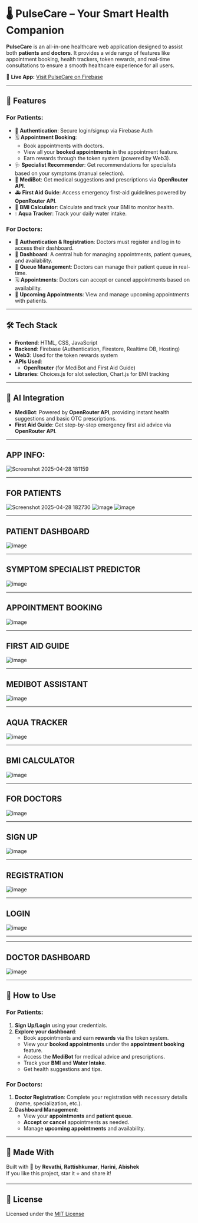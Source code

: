 # 🌡️ PulseCare – Your Smart Health Companion

**PulseCare** is an all-in-one healthcare web application designed to assist both **patients** and **doctors**. It provides a wide range of features like appointment booking, health trackers, token rewards, and real-time consultations to ensure a smooth healthcare experience for all users.

🔗 **Live App:** [Visit PulseCare on Firebase](https://medisphere-d2f5c.web.app/)  


---

## 🚀 Features

### **For Patients:**

- 🔐 **Authentication**: Secure login/signup via Firebase Auth
- 🗓️ **Appointment Booking**: 
  - Book appointments with doctors.
  - View all your **booked appointments** in the appointment feature.
  - Earn rewards through the token system (powered by Web3).
- 🩺 **Specialist Recommender**: Get recommendations for specialists based on your symptoms (manual selection).
- 🤖 **MediBot**: Get medical suggestions and prescriptions via **OpenRouter API**.
- 🚑 **First Aid Guide**: Access emergency first-aid guidelines powered by **OpenRouter API**.
- 🧮 **BMI Calculator**: Calculate and track your BMI to monitor health.
- 💧 **Aqua Tracker**: Track your daily water intake.

### **For Doctors:**

- 🔐 **Authentication & Registration**: Doctors must register and log in to access their dashboard.
- 📅 **Dashboard**: A central hub for managing appointments, patient queues, and availability.
- 🔄 **Queue Management**: Doctors can manage their patient queue in real-time.
- 🗓️ **Appointments**: Doctors can accept or cancel appointments based on availability.
- 📅 **Upcoming Appointments**: View and manage upcoming appointments with patients.

---

## 🛠️ Tech Stack

- **Frontend**: HTML, CSS, JavaScript
- **Backend**: Firebase (Authentication, Firestore, Realtime DB, Hosting)
- **Web3**: Used for the token rewards system
- **APIs Used**: 
  - **OpenRouter** (for MediBot and First Aid Guide)
- **Libraries**: Choices.js for slot selection, Chart.js for BMI tracking

---

## 🧠 AI Integration

- **MediBot**: Powered by **OpenRouter API**, providing instant health suggestions and basic OTC prescriptions.
- **First Aid Guide**: Get step-by-step emergency first aid advice via **OpenRouter API**.

---
## APP INFO:

![Screenshot 2025-04-28 181159](https://github.com/user-attachments/assets/b16c2004-5541-4d53-9a3b-b191d5794af1)

---
FOR PATIENTS
---
![Screenshot 2025-04-28 182730](https://github.com/user-attachments/assets/23107ed7-1fa0-48ad-83e7-a3719d43aa96)
![image](https://github.com/user-attachments/assets/a61593ef-5836-4000-872f-9dec3d2840f7)
![image](https://github.com/user-attachments/assets/073a75c3-33e6-463a-9561-4bd5b4c43811)

---
PATIENT DASHBOARD
---


                                 
![image](https://github.com/user-attachments/assets/e43f0e94-3044-4af7-92d2-75a831a67d5a)

---
SYMPTOM SPECIALIST PREDICTOR
---

![image](https://github.com/user-attachments/assets/930319be-d530-4295-a45a-efdc468c3632)

---
APPOINTMENT BOOKING
---
![image](https://github.com/user-attachments/assets/8ed15aef-8023-4a36-b049-a7eb1e5e1ec0)

---
FIRST AID GUIDE
---

![image](https://github.com/user-attachments/assets/b85be6fa-6b6e-45b4-b5ce-2a9a7a23875f)

---
MEDIBOT ASSISTANT
---

![image](https://github.com/user-attachments/assets/700099b7-d9b2-42d5-9473-59452ad78c1e)


---
AQUA TRACKER
---

![image](https://github.com/user-attachments/assets/705e3732-d98d-4f95-8efe-c9a1a9791af8)

---
BMI CALCULATOR
---

![image](https://github.com/user-attachments/assets/9f03bbfa-cbab-437f-a175-43d97968b5d1)


---

FOR DOCTORS
---

![image](https://github.com/user-attachments/assets/3eb4de7a-40e7-46f9-ab79-967301393b75)

---
SIGN UP
---

![image](https://github.com/user-attachments/assets/3fe322de-33c1-4e6d-a263-6fc036bd5e1d)

---

REGISTRATION
---

![image](https://github.com/user-attachments/assets/bc5e7997-f6b6-487d-9e54-1127ac2fadff)


---

LOGIN
---

![image](https://github.com/user-attachments/assets/57afbbe9-dd0a-45f5-8396-9bffd8182e53)



---

---
DOCTOR DASHBOARD
---

![image](https://github.com/user-attachments/assets/4c324703-7b62-4a58-abf9-6a5856bbdcf5)


















---

## 🧪 How to Use

### **For Patients**:
1. **Sign Up/Login** using your credentials.
2. **Explore your dashboard**: 
   - Book appointments and earn **rewards** via the token system.
   - View your **booked appointments** under the **appointment booking** feature.
   - Access the **MediBot** for medical advice and prescriptions.
   - Track your **BMI** and **Water Intake**.
   - Get health suggestions and tips.

### **For Doctors**:
1. **Doctor Registration**: Complete your registration with necessary details (name, specialization, etc.).
2. **Dashboard Management**: 
   - View your **appointments** and **patient queue**.
   - **Accept or cancel** appointments as needed.
   - Manage **upcoming appointments** and availability.

---

## 🤝 Made With

Built with 💙 by **Revathi**, **Rattishkumar**, **Harini**, **Abishek**  
If you like this project, star it ⭐ and share it!

---

## 📄 License

Licensed under the [MIT License](LICENSE)

